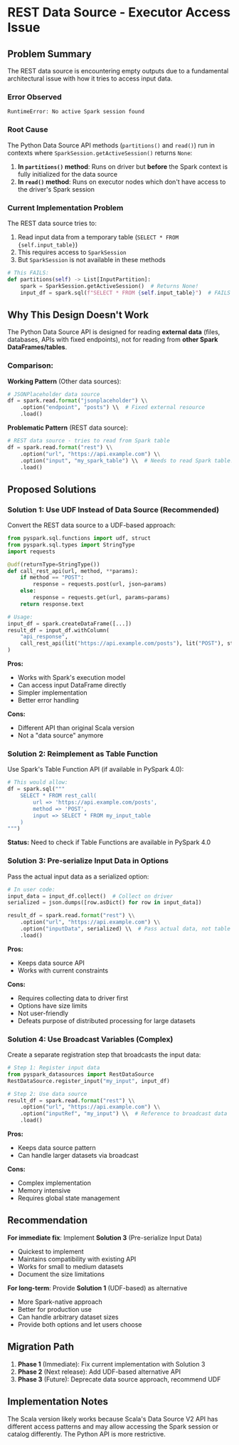 # REST Data Source - Executor Access Issue

## Problem Summary

The REST data source is encountering empty outputs due to a fundamental architectural issue with how it tries to access input data.

### Error Observed
```
RuntimeError: No active Spark session found
```

### Root Cause

The Python Data Source API methods (`partitions()` and `read()`) run in contexts where `SparkSession.getActiveSession()` returns `None`:

1. **In `partitions()` method**: Runs on driver but **before** the Spark context is fully initialized for the data source
2. **In `read()` method**: Runs on executor nodes which don't have access to the driver's Spark session

### Current Implementation Problem

The REST data source tries to:
1. Read input data from a temporary table (`SELECT * FROM {self.input_table}`)
2. This requires access to `SparkSession`
3. But `SparkSession` is not available in these methods

```python
# This FAILS:
def partitions(self) -> List[InputPartition]:
    spark = SparkSession.getActiveSession()  # Returns None!
    input_df = spark.sql(f"SELECT * FROM {self.input_table}")  # FAILS
```

## Why This Design Doesn't Work

The Python Data Source API is designed for reading **external data** (files, databases, APIs with fixed endpoints), not for reading from **other Spark DataFrames/tables**.

### Comparison:

**Working Pattern** (Other data sources):
```python
# JSONPlaceholder data source
df = spark.read.format("jsonplaceholder") \\
    .option("endpoint", "posts") \\  # Fixed external resource
    .load()
```

**Problematic Pattern** (REST data source):
```python
# REST data source - tries to read from Spark table
df = spark.read.format("rest") \\
    .option("url", "https://api.example.com") \\
    .option("input", "my_spark_table") \\  # Needs to read Spark table!
    .load()
```

## Proposed Solutions

### Solution 1: Use UDF Instead of Data Source (Recommended)

Convert the REST data source to a UDF-based approach:

```python
from pyspark.sql.functions import udf, struct
from pyspark.sql.types import StringType
import requests

@udf(returnType=StringType())
def call_rest_api(url, method, **params):
    if method == "POST":
        response = requests.post(url, json=params)
    else:
        response = requests.get(url, params=params)
    return response.text

# Usage:
input_df = spark.createDataFrame([...])
result_df = input_df.withColumn(
    "api_response",
    call_rest_api(lit("https://api.example.com/posts"), lit("POST"), struct(*input_df.columns))
)
```

**Pros:**
- Works with Spark's execution model
- Can access input DataFrame directly
- Simpler implementation
- Better error handling

**Cons:**
- Different API than original Scala version
- Not a "data source" anymore

### Solution 2: Reimplement as Table Function

Use Spark's Table Function API (if available in PySpark 4.0):

```python
# This would allow:
df = spark.sql("""
    SELECT * FROM rest_call(
        url => 'https://api.example.com/posts',
        method => 'POST',
        input => SELECT * FROM my_input_table
    )
""")
```

**Status:** Need to check if Table Functions are available in PySpark 4.0

### Solution 3: Pre-serialize Input Data in Options

Pass the actual input data as a serialized option:

```python
# In user code:
input_data = input_df.collect()  # Collect on driver
serialized = json.dumps([row.asDict() for row in input_data])

result_df = spark.read.format("rest") \\
    .option("url", "https://api.example.com") \\
    .option("inputData", serialized) \\  # Pass actual data, not table name
    .load()
```

**Pros:**
- Keeps data source API
- Works with current constraints

**Cons:**
- Requires collecting data to driver first
- Options have size limits
- Not user-friendly
- Defeats purpose of distributed processing for large datasets

### Solution 4: Use Broadcast Variables (Complex)

Create a separate registration step that broadcasts the input data:

```python
# Step 1: Register input data
from pyspark_datasources import RestDataSource
RestDataSource.register_input("my_input", input_df)

# Step 2: Use data source
result_df = spark.read.format("rest") \\
    .option("url", "https://api.example.com") \\
    .option("inputRef", "my_input") \\  # Reference to broadcast data
    .load()
```

**Pros:**
- Keeps data source pattern
- Can handle larger datasets via broadcast

**Cons:**
- Complex implementation
- Memory intensive
- Requires global state management

## Recommendation

**For immediate fix**: Implement **Solution 3** (Pre-serialize Input Data)
- Quickest to implement
- Maintains compatibility with existing API
- Works for small to medium datasets
- Document the size limitations

**For long-term**: Provide **Solution 1** (UDF-based) as alternative
- More Spark-native approach
- Better for production use
- Can handle arbitrary dataset sizes
- Provide both options and let users choose

## Migration Path

1. **Phase 1** (Immediate): Fix current implementation with Solution 3
2. **Phase 2** (Next release): Add UDF-based alternative API
3. **Phase 3** (Future): Deprecate data source approach, recommend UDF

## Implementation Notes

The Scala version likely works because Scala's Data Source V2 API has different access patterns and may allow accessing the Spark session or catalog differently. The Python API is more restrictive.
